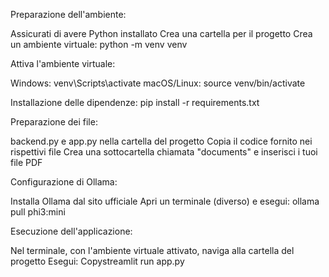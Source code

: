 Preparazione dell'ambiente:

Assicurati di avere Python installato
Crea una cartella per il progetto
Crea un ambiente virtuale:
python -m venv venv

Attiva l'ambiente virtuale:

Windows: venv\Scripts\activate
macOS/Linux: source venv/bin/activate




Installazione delle dipendenze:
pip install -r requirements.txt

Preparazione dei file:

backend.py e app.py nella cartella del progetto
Copia il codice fornito nei rispettivi file
Crea una sottocartella chiamata "documents" e inserisci i tuoi file PDF


Configurazione di Ollama:

Installa Ollama dal sito ufficiale
Apri un terminale (diverso) e esegui:
ollama pull phi3:mini



Esecuzione dell'applicazione:

Nel terminale, con l'ambiente virtuale attivato, naviga alla cartella del progetto
Esegui:
Copystreamlit run app.py
